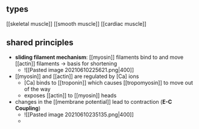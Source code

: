 ## types
[[skeletal muscle]]
[[smooth muscle]]
[[cardiac muscle]]

## shared principles
- **sliding filament mechanism**: [[myosin]] filaments bind to and move [[actin]] filaments -> basis for shortening
	- ![[Pasted image 20210610225621.png|400]]
- [[myosin]] and [[actin]] are regulated by \[Ca\] ions
	- \[Ca\] binds to [[troponin]] which causes [[tropomyosin]] to move out of the way
	- exposes [[actin]] to [[myosin]] heads
- changes in the [[membrane potential]] lead to contraction (**E-C Coupling**)
	- ![[Pasted image 20210610235135.png|400]]
	- 